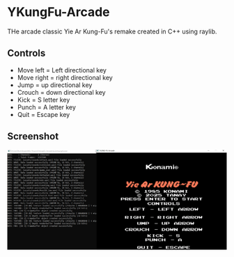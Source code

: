# YKungFu-Arcade

THe arcade classic Yie Ar Kung-Fu's remake created in C++ using raylib.

## Controls

* Move left = Left directional key
* Move right = right directional key
* Jump = up directional key
* Crouch = down directional key
* Kick = S letter key
* Punch = A letter key
* Quit = Escape key

## Screenshot
![alt text](image-1.png)